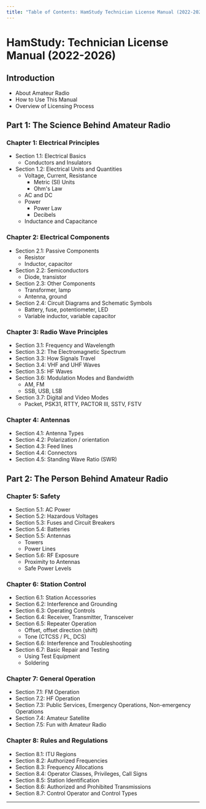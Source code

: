 ```yaml
---
title: "Table of Contents: HamStudy Technician License Manual (2022-2026)"
---
```


# HamStudy: Technician License Manual (2022-2026)

## Introduction
- About Amateur Radio
- How to Use This Manual
- Overview of Licensing Process

## Part 1: The Science Behind Amateur Radio

### Chapter 1: Electrical Principles
- Section 1.1: Electrical Basics
  - Conductors and Insulators
- Section 1.2: Electrical Units and Quantities
  - Voltage, Current, Resistance
    - Metric (SI) Units
    - Ohm's Law
  - AC and DC
  - Power
    - Power Law
    - Decibels
  - Inductance and Capacitance

### Chapter 2: Electrical Components
- Section 2.1: Passive Components
  - Resistor
  - Inductor, capacitor
- Section 2.2: Semiconductors
  - Diode, transistor
- Section 2.3: Other Components
  - Transformer, lamp
  - Antenna, ground
- Section 2.4: Circuit Diagrams and Schematic Symbols
  - Battery, fuse, potentiometer, LED
  - Variable inductor, variable capacitor

### Chapter 3: Radio Wave Principles
- Section 3.1: Frequency and Wavelength
- Section 3.2: The Electromagnetic Spectrum
- Section 3.3: How Signals Travel
- Section 3.4: VHF and UHF Waves
- Section 3.5: HF Waves
- Section 3.6: Modulation Modes and Bandwidth
  - AM, FM
  - SSB, USB, LSB
- Section 3.7: Digital and Video Modes
  - Packet, PSK31, RTTY, PACTOR III, SSTV, FSTV

### Chapter 4: Antennas
- Section 4.1: Antenna Types
- Section 4.2: Polarization / orientation
- Section 4.3: Feed lines
- Section 4.4: Connectors
- Section 4.5: Standing Wave Ratio (SWR)

## Part 2: The Person Behind Amateur Radio

### Chapter 5: Safety
- Section 5.1: AC Power
- Section 5.2: Hazardous Voltages
- Section 5.3: Fuses and Circuit Breakers
- Section 5.4: Batteries
- Section 5.5: Antennas
  - Towers
  - Power Lines
- Section 5.6: RF Exposure
  - Proximity to Antennas
  - Safe Power Levels

### Chapter 6: Station Control
- Section 6.1: Station Accessories
- Section 6.2: Interference and Grounding
- Section 6.3: Operating Controls
- Section 6.4: Receiver, Transmitter, Transceiver
- Section 6.5: Repeater Operation
  - Offset, offset direction (shift)
  - Tone (CTCSS / PL, DCS)
- Section 6.6: Interference and Troubleshooting
- Section 6.7: Basic Repair and Testing
  - Using Test Equipment
  - Soldering

### Chapter 7: General Operation
- Section 7.1: FM Operation
- Section 7.2: HF Operation
- Section 7.3: Public Services, Emergency Operations, Non-emergency Operations
- Section 7.4: Amateur Satellite
- Section 7.5: Fun with Amateur Radio

### Chapter 8: Rules and Regulations
- Section 8.1: ITU Regions
- Section 8.2: Authorized Frequencies
- Section 8.3: Frequency Allocations
- Section 8.4: Operator Classes, Privileges, Call Signs
- Section 8.5: Station Identification
- Section 8.6: Authorized and Prohibited Transmissions
- Section 8.7: Control Operator and Control Types

------------
